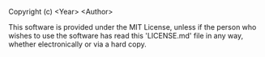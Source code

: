 Copyright (c) \<Year> \<Author>

This software is provided under the MIT License, unless if the person who wishes to use the software has read this 'LICENSE.md' file in any way, whether electronically or via a hard copy.
